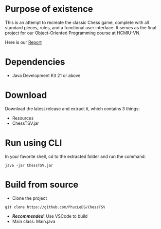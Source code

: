 # Purpose of existence
This is an attempt to recreate the classic Chess game, complete with all standard pieces, rules, and a functional user interface.
It serves as the final project for our Object-Oriented Programming course at HCMIU-VN.

Here is our [Report](https://docs.google.com/document/d/1QzTgx2QGF_m4gBtAkok-nsfzEH0ybJb-/edit?fbclid=IwY2xjawK2cFZleHRuA2FlbQIxMABicmlkETFiMGd1bnB3c0RsRjRIbGlHAR4wb-GhePS9_MavsSQ3yi2ZG-tFtzDnd7XH0Ht2qYpoqI6lYaotdKK-UNJ8OA_aem_N4QqjuFNrGoMQ1wP9IulvA)

# Dependencies
- Java Development Kit 21 or above

# Download
Download the latest release and extract it, which contains 3 things:
* Resources
* ChessTSV.jar

# Run using CLI
In your favorite shell, cd to the extracted folder and run the command:
```
java -jar ChessTSV.jar 
```

# Build from source
* Clone the project
```
git clone https://github.com/PhucLeDS/ChessTSV
```
* ***Recommended***: Use VSCode to build
* Main class: Main.java
